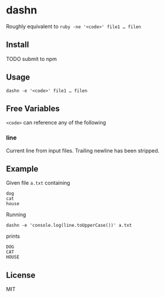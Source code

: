 # dashn

Roughly equivalent to `ruby -ne '<code>' file1 … filen`

## Install

TODO submit to npm

## Usage

`dashn -e '<code>' file1 … filen`

## Free Variables

`<code>` can reference any of the following

### line

Current line from input files. Trailing newline has been stripped.

## Example

Given file `a.txt` containing

```
dog
cat
house
```

Running

`dashn -e 'console.log(line.toUpperCase())' a.txt`

prints

```
DOG
CAT
HOUSE
```

## License

MIT
